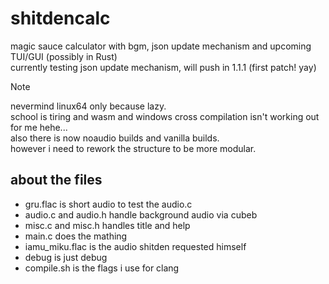 # shitdencalc
magic sauce calculator with bgm, json update mechanism and upcoming TUI/GUI (possibly in Rust)\
currently testing json update mechanism, will push in 1.1.1 (first patch! yay)

> [!NOTE]  
> nevermind linux64 only because lazy.\
> school is tiring and wasm and windows cross compilation isn't working out for me hehe...\
> also there is now noaudio builds and vanilla builds.\
> however i need to rework the structure to be more modular.

## about the files
- gru.flac is short audio to test the audio.c
- audio.c and audio.h handle background audio via cubeb
- misc.c and misc.h handles title and help
- main.c does the mathing
- iamu_miku.flac is the audio shitden requested himself
- debug is just debug
- compile.sh is the flags i use for clang
